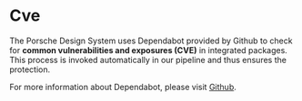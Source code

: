 # Cve

The Porsche Design System uses Dependabot provided by Github to check for **common vulnerabilities and exposures (CVE)** in integrated packages. 
This process is invoked automatically in our pipeline and thus ensures the protection. 

For more information about Dependabot, please visit [Github](https://docs.github.com/en/code-security/supply-chain-security/managing-vulnerabilities-in-your-projects-dependencies).